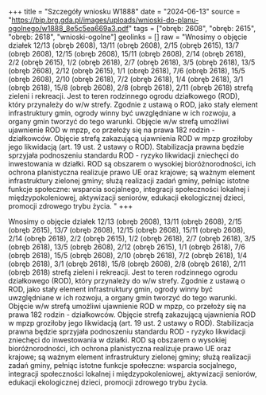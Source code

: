 +++
title = "Szczegóły wniosku W1888"
date = "2024-06-13"
source = "https://bip.brg.gda.pl/images/uploads/wnioski-do-planu-ogolnego/w1888_8e5c5ea669a3.pdf"
tags = ["obręb: 2608", "obręb: 2615", "obręb: 2618", "wnioski-ogolne"]
geolinks = []
raw = "Wnosimy o objęcie działek 12/13 (obręb 2608), 13/11 (obręb 2608), 2/15 (obręb 2615), 13/7 (obręb 2608), 12/15 (obręb 2608), 15/11 (obręb 2608), 2/14 (obręb 2618), 2/2 (obręb 2615), 1/2 (obręb 2618), 2/7 (obręb 2618), 3/5 (obręb 2618), 13/5 (obręb 2608), 2/12 (obręb 2615), 1/1 (obręb 2618), 7/6 (obręb 2618), 15/5 (obręb 2608), 2/10 (obręb 2618), 7/2 (obręb 2618), 1/4 (obręb 2618), 3/1 (obręb 2618), 15/8 (obręb 2608), 2/8 (obręb 2618), 2/11 (obręb 2618) strefą zieleni i rekreacji. Jest to teren rodzinnego ogrodu działkowego (ROD), który przynależy do w/w strefy. Zgodnie z ustawą o ROD, jako stały element infrastruktury gmin, ogrody winny być uwzględniane w ich rozwoju, a organy gmin tworzyć do tego warunki. Objęcie w/w strefą umożliwi ujawnienie ROD w mpzp, co przełoży się na prawa 182 rodzin - działkowców. Objęcie strefą zakazującą ujawnienia ROD w mpzp groziłoby jego likwidacją (art. 19 ust. 2 ustawy o ROD). Stabilizacja prawna będzie sprzyjała podnoszeniu standardu ROD - ryzyko likwidacji zniechęci do inwestowania w działki. ROD są obszarem o wysokiej bioróżnorodności, ich ochrona planistyczna realizuje prawo UE oraz krajowe; są ważnym element infrastruktury zielonej gminy; służą realizacji zadań gminy, pełniąc istotne funkcje społeczne: wsparcia socjalnego, integracji społeczności lokalnej i międzypokoleniowej, aktywizacji seniorów, edukacji ekologicznej dzieci, promocji zdrowego trybu życia. "
+++

Wnosimy o objęcie działek 12/13 (obręb 2608), 13/11 (obręb 2608), 2/15 (obręb 2615), 13/7 (obręb
2608), 12/15 (obręb 2608), 15/11 (obręb 2608), 2/14 (obręb 2618), 2/2 (obręb 2615), 1/2 (obręb 2618), 2/7
(obręb 2618), 3/5 (obręb 2618), 13/5 (obręb 2608), 2/12 (obręb 2615), 1/1 (obręb 2618), 7/6 (obręb 2618), 15/5
(obręb 2608), 2/10 (obręb 2618), 7/2 (obręb 2618), 1/4 (obręb 2618), 3/1 (obręb 2618), 15/8 (obręb 2608), 2/8
(obręb 2618), 2/11 (obręb 2618) strefą zieleni i rekreacji. Jest to teren rodzinnego ogrodu działkowego (ROD),
który przynależy do w/w strefy. Zgodnie z ustawą o ROD, jako stały element infrastruktury gmin, ogrody winny być
uwzględniane w ich rozwoju, a organy gmin tworzyć do tego warunki. Objęcie w/w strefą umożliwi ujawnienie ROD
w mpzp, co przełoży się na prawa 182 rodzin - działkowców. Objęcie strefą zakazującą ujawnienia ROD w mpzp
groziłoby jego likwidacją (art. 19 ust. 2 ustawy o ROD). Stabilizacja prawna będzie sprzyjała podnoszeniu
standardu ROD - ryzyko likwidacji zniechęci do inwestowania w działki. ROD są obszarem o wysokiej
bioróżnorodności, ich ochrona planistyczna realizuje prawo UE oraz krajowe; są ważnym element infrastruktury
zielonej gminy; służą realizacji zadań gminy, pełniąc istotne funkcje społeczne: wsparcia socjalnego, integracji
społeczności lokalnej i międzypokoleniowej, aktywizacji seniorów, edukacji ekologicznej dzieci, promocji zdrowego
trybu życia.



